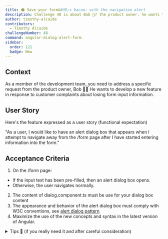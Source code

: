 ```yaml
---
title: 🟠 Save your form&#39;s bacon: with the navigation alert
description: Challenge 48 is about Bob 🧙‍♂️ the product owner, he wants to develop a new feature in response to customer complaints about losing form input information.
author: timothy-alcaide
contributors:
  - Timothy Alcaide
challengeNumber: 48
command: angular-dialog-alert-form
sidebar:
  order: 121
  badge: New
---
```


## Context

As a member of the development team, you need to address a specific request from the product owner, Bob 🧙‍♂️ He wants to develop a new feature in response to customer complaints about losing form input information.

## User Story

Here's the feature expressed as a user story (functional expectation)

"As a user, I would like to have an alert dialog box that appears when I attempt to navigate away from the /form page after I have started entering information into the form."

## Acceptance Criteria

1. On the /form page:

- If the input text has been pre-filled, then an alert dialog box opens.
- Otherwise, the user navigates normally.

2. The content of dialog.component.ts must be use for your dialog box content
3. The appearance and behavior of the alert dialog box must comply with W3C conventions, see [alert dialog pattern](https://www.w3.org/WAI/ARIA/apg/patterns/alertdialog/)
4. Maximize the use of the new concepts and syntax in the latest version of Angular.

<details>
    <summary>Tips 🤫 (if you really need it and after careful consideration)</summary>
    - Use the Material CDK Dialog or Overlay - https://material.angular.io/cdk/ (dont forget to add @import '@angular/cdk/overlay-prebuilt.css' in style.sccss)
    <br>
    - Use the CanDeactivate guard - https://angular.io/api/router/CanDeactivate (use new functionnal approach).
</details>
